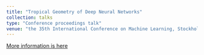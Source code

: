 ```yaml
---
title: "Tropical Geometry of Deep Neural Networks"
collection: talks
type: "Conference proceedings talk"
venue: "the 35th International Conference on Machine Learning, Stockholm, Sweden."
---
```


[More information is here](https://cam.uchicago.edu/funding/PDF/2017-18/GregNaisat052418.pdf)